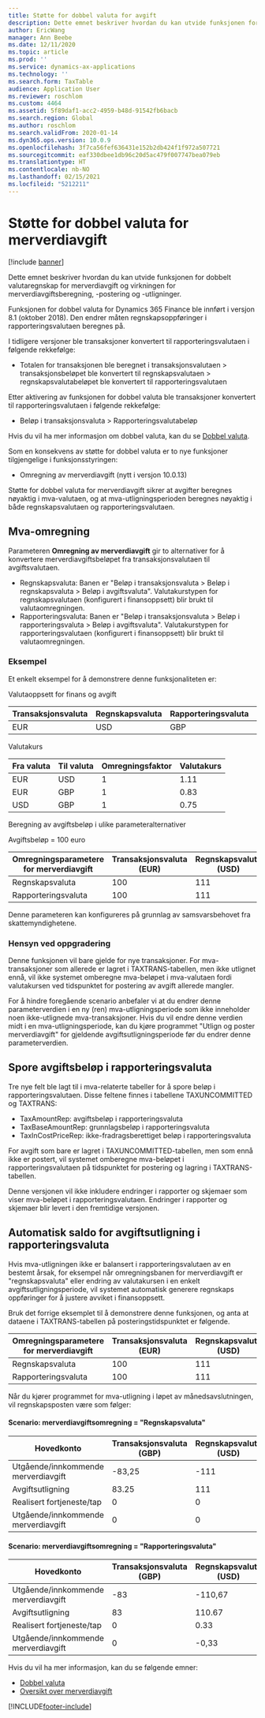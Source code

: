 ```yaml
---
title: Støtte for dobbel valuta for avgift
description: Dette emnet beskriver hvordan du kan utvide funksjonen for dobbelt valutaregnskap i avgiftsdomenet og virkningen for avgiftsberegning og -postering
author: EricWang
manager: Ann Beebe
ms.date: 12/11/2020
ms.topic: article
ms.prod: ''
ms.service: dynamics-ax-applications
ms.technology: ''
ms.search.form: TaxTable
audience: Application User
ms.reviewer: roschlom
ms.custom: 4464
ms.assetid: 5f89daf1-acc2-4959-b48d-91542fb6bacb
ms.search.region: Global
ms.author: roschlom
ms.search.validFrom: 2020-01-14
ms.dyn365.ops.version: 10.0.9
ms.openlocfilehash: 3f7ca56fef636431e152b2db424f1f972a507721
ms.sourcegitcommit: eaf330dbee1db96c20d5ac479f007747bea079eb
ms.translationtype: HT
ms.contentlocale: nb-NO
ms.lasthandoff: 02/15/2021
ms.locfileid: "5212211"
---
```

# <a name="dual-currency-support-for-sales-tax"></a>Støtte for dobbel valuta for merverdiavgift
[!include [banner](../includes/banner.md)]

Dette emnet beskriver hvordan du kan utvide funksjonen for dobbelt valutaregnskap for merverdiavgift og virkningen for merverdiavgiftsberegning, -postering og -utligninger.

Funksjonen for dobbel valuta for Dynamics 365 Finance ble innført i versjon 8.1 (oktober 2018). Den endrer måten regnskapsoppføringer i rapporteringsvalutaen beregnes på.

I tidligere versjoner ble transaksjoner konvertert til rapporteringsvalutaen i følgende rekkefølge: 

- Totalen for transaksjonen ble beregnet i transaksjonsvalutaen > transaksjonsbeløpet ble konvertert til regnskapsvalutaen > regnskapsvalutabeløpet ble konvertert til rapporteringsvalutaen

Etter aktivering av funksjonen for dobbel valuta ble transaksjoner konvertert til rapporteringsvalutaen i følgende rekkefølge:

- Beløp i transaksjonsvaluta > Rapporteringsvalutabeløp

Hvis du vil ha mer informasjon om dobbel valuta, kan du se [Dobbel valuta](dual-currency.md).

Som en konsekvens av støtte for dobbel valuta er to nye funksjoner tilgjengelige i funksjonsstyringen: 

- Omregning av merverdiavgift (nytt i versjon 10.0.13)

Støtte for dobbel valuta for merverdiavgift sikrer at avgifter beregnes nøyaktig i mva-valutaen, og at mva-utligningsperioden beregnes nøyaktig i både regnskapsvalutaen og rapporteringsvalutaen. 

## <a name="sales-tax-conversion"></a>Mva-omregning

Parameteren **Omregning av merverdiavgift** gir to alternativer for å konvertere merverdiavgiftsbeløpet fra transaksjonsvalutaen til avgiftsvalutaen. 

- Regnskapsvaluta: Banen er "Beløp i transaksjonsvaluta > Beløp i regnskapsvaluta > Beløp i avgiftsvaluta". Valutakurstypen for regnskapsvalutaen (konfigurert i finansoppsett) blir brukt til valutaomregningen.
- Rapporteringsvaluta: Banen er "Beløp i transaksjonsvaluta > Beløp i rapporteringsvaluta > Beløp i avgiftsvaluta". Valutakurstypen for rapporteringsvalutaen (konfigurert i finansoppsett) blir brukt til valutaomregningen.

### <a name="example"></a>Eksempel

Et enkelt eksempel for å demonstrere denne funksjonaliteten er:

Valutaoppsett for finans og avgift

| Transaksjonsvaluta | Regnskapsvaluta | Rapporteringsvaluta | Avgiftsvaluta |
| -------------------- | ------------------- | ------------------ | ------------ |
| EUR                  | USD                 | GBP                | GBP          |

Valutakurs

| Fra valuta | Til valuta | Omregningsfaktor | Valutakurs |
| ------------- | ----------- | ------ | ------------- |
| EUR           | USD         | 1      | 1.11          |
| EUR           | GBP         | 1      | 0.83          |
| USD           | GBP         | 1      | 0.75          |

Beregning av avgiftsbeløp i ulike parameteralternativer

Avgiftsbeløp = 100 euro

| Omregningsparametere for merverdiavgift | Transaksjonsvaluta (EUR) | Regnskapsvaluta (USD) | Rapporteringsvaluta (GBP) | Avgiftsvaluta (GBP) |
| ------------------------------- | -------------------------- | ------------------------- | ------------------------ | ------------------ |
| Regnskapsvaluta             | 100                        | 111                       | 83                       | **83.25**          |
| Rapporteringsvaluta              | 100                        | 111                       | 83                       | **83**             |

Denne parameteren kan konfigureres på grunnlag av samsvarsbehovet fra skattemyndighetene.


### <a name="upgrade-consideration"></a>Hensyn ved oppgradering

Denne funksjonen vil bare gjelde for nye transaksjoner. For mva-transaksjoner som allerede er lagret i TAXTRANS-tabellen, men ikke utlignet ennå, vil ikke systemet omberegne mva-beløpet i mva-valutaen fordi valutakursen ved tidspunktet for postering av avgift allerede mangler.

For å hindre foregående scenario anbefaler vi at du endrer denne parameterverdien i en ny (ren) mva-utligningsperiode som ikke inneholder noen ikke-utlignede mva-transaksjoner. Hvis du vil endre denne verdien midt i en mva-utligningsperiode, kan du kjøre programmet "Utlign og poster merverdiavgift" for gjeldende avgiftsutligningsperiode før du endrer denne parameterverdien.


## <a name="track-reporting-currency-tax-amount"></a>Spore avgiftsbeløp i rapporteringsvaluta

Tre nye felt ble lagt til i mva-relaterte tabeller for å spore beløp i rapporteringsvalutaen. Disse feltene finnes i tabellene TAXUNCOMMITTED og TAXTRANS:

- TaxAmountRep: avgiftsbeløp i rapporteringsvaluta
- TaxBaseAmountRep: grunnlagsbeløp i rapporteringsvaluta
- TaxInCostPriceRep: ikke-fradragsberettiget beløp i rapporteringsvaluta

For avgift som bare er lagret i TAXUNCOMMITTED-tabellen, men som ennå ikke er postert, vil systemet omberegne mva-beløpet i rapporteringsvalutaen på tidspunktet for postering og lagring i TAXTRANS-tabellen.

Denne versjonen vil ikke inkludere endringer i rapporter og skjemaer som viser mva-beløpet i rapporteringsvalutaen. Endringer i rapporter og skjemaer blir levert i den fremtidige versjonen.



## <a name="tax-settlement-auto-balance-in-reporting-currency"></a>Automatisk saldo for avgiftsutligning i rapporteringsvaluta

Hvis mva-utligningen ikke er balansert i rapporteringsvalutaen av en bestemt årsak, for eksempel når omregningsbanen for merverdiavgift er "regnskapsvaluta" eller endring av valutakursen i en enkelt avgiftsutligningsperiode, vil systemet automatisk generere regnskaps oppføringer for å justere avviket i finansoppsett.

Bruk det forrige eksemplet til å demonstrere denne funksjonen, og anta at dataene i TAXTRANS-tabellen på posteringstidspunktet er følgende.

| Omregningsparametere for merverdiavgift | Transaksjonsvaluta (EUR) | Regnskapsvaluta (USD) | Rapporteringsvaluta (GBP) | Avgiftsvaluta (GBP) |
| ------------------------------- | -------------------------- | ------------------------- | ------------------------ | ------------------ |
| Regnskapsvaluta             | 100                        | 111                       | 83                       | **83.25**          |
| Rapporteringsvaluta              | 100                        | 111                       | 83                       | **83**             |

Når du kjører programmet for mva-utligning i løpet av månedsavslutningen, vil regnskapsposten være som følger:
#### <a name="scenario-sales-tax-conversion--accounting-currency"></a>Scenario: merverdiavgiftsomregning = "Regnskapsvaluta"

| Hovedkonto           | Transaksjonsvaluta (GBP) | Regnskapsvaluta (USD) | Rapporteringsvaluta (GBP) |
| ---------------------- | -------------------------- | ------------------------- | ------------------------ |
| Utgående/innkommende merverdiavgift | -83,25                     | -111                      | -83,25                   |
| Avgiftsutligning         | 83.25                      | 111                       | 83.25                    |
| Realisert fortjeneste/tap     | 0                          | 0                         | -0,25                    |
| Utgående/innkommende merverdiavgift | 0                          | 0                         | 0.25                     |

#### <a name="scenario-sales-tax-conversion--reporting-currency"></a>Scenario: merverdiavgiftsomregning = "Rapporteringsvaluta"


| Hovedkonto           | Transaksjonsvaluta (GBP) | Regnskapsvaluta (USD) | Rapporteringsvaluta (GBP) |
| ---------------------- | -------------------------- | ------------------------- | ------------------------ |
| Utgående/innkommende merverdiavgift | -83                        | -110,67                   | -83                      |
| Avgiftsutligning         | 83                         | 110.67                    | 83                       |
| Realisert fortjeneste/tap     | 0                          | 0.33                      | 0                        |
| Utgående/innkommende merverdiavgift | 0                          | -0,33                     | 0                        |



Hvis du vil ha mer informasjon, kan du se følgende emner:

- [Dobbel valuta](dual-currency.md)
- [Oversikt over merverdiavgift](indirect-taxes-overview.md)



[!INCLUDE[footer-include](../../includes/footer-banner.md)]